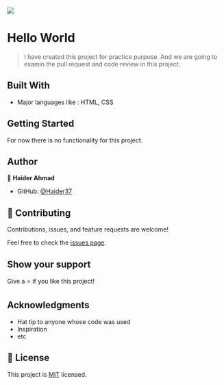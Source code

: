 ![](https://img.shields.io/badge/Microverse-blueviolet)

# Hello World

> I have created this project for practice purpose. And we are going to examin the pull request and code review in this project.


## Built With

- Major languages like : HTML, CSS


## Getting Started

For now there is no functionality for this project.


## Author

👤 **Haider Ahmad**

- GitHub: [@Haider37](https://github.com/Hidar37)


## 🤝 Contributing

Contributions, issues, and feature requests are welcome!

Feel free to check the [issues page](../../issues/).

## Show your support

Give a ⭐️ if you like this project!

## Acknowledgments

- Hat tip to anyone whose code was used
- Inspiration
- etc

## 📝 License

This project is [MIT](./LICENSE) licensed.
